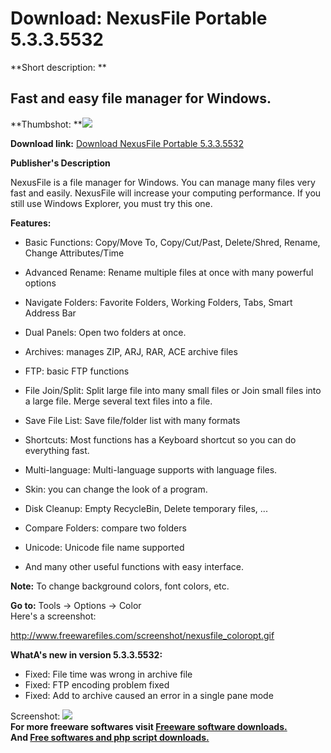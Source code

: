 # Download: NexusFile Portable 5.3.3.5532

**Short description: **

## Fast and easy file manager for Windows.

  
**Thumbshot: **![](http://www.freewarefiles.com/screenshot/nexusfile5_md.gif)   
  
**Download link:** [Download NexusFile Portable 5.3.3.5532](http://freesoftwares.boysofts.com/NexusFile-Portable_program_57690.html)  
  

**Publisher's Description**  
  

NexusFile is a file manager for Windows. You can manage many files very fast
and easily. NexusFile will increase your computing performance. If you still
use Windows Explorer, you must try this one.

**Features:**

  * Basic Functions: Copy/Move To, Copy/Cut/Past, Delete/Shred, Rename, Change Attributes/Time   

  * Advanced Rename: Rename multiple files at once with many powerful options   

  * Navigate Folders: Favorite Folders, Working Folders, Tabs, Smart Address Bar   

  * Dual Panels: Open two folders at once.   

  * Archives: manages ZIP, ARJ, RAR, ACE archive files   

  * FTP: basic FTP functions   

  * File Join/Split: Split large file into many small files or Join small files into a large file. Merge several text files into a file.   

  * Save File List: Save file/folder list with many formats   

  * Shortcuts: Most functions has a Keyboard shortcut so you can do everything fast.   

  * Multi-language: Multi-language supports with language files.   

  * Skin: you can change the look of a program.   

  * Disk Cleanup: Empty RecycleBin, Delete temporary files, ...   

  * Compare Folders: compare two folders   

  * Unicode: Unicode file name supported   

  * And many other useful functions with easy interface. 

**Note:** To change background colors, font colors, etc.

**Go to:** Tools -> Options -> Color  
Here's a screenshot:

<http://www.freewarefiles.com/screenshot/nexusfile_coloropt.gif>

**WhatA's new in version 5.3.3.5532:**

  * Fixed: File time was wrong in archive file 
  * Fixed: FTP encoding problem fixed 
  * Fixed: Add to archive caused an error in a single pane mode 

  
  
Screenshot: ![](http://www.freewarefiles.com/screenshot/nexusfile5.gif)  
**For more freeware softwares visit [Freeware software downloads.](http://freesoftwares.boysofts.com/)**   
**And [Free softwares and php script downloads.](http://www.boysofts.com/)**

